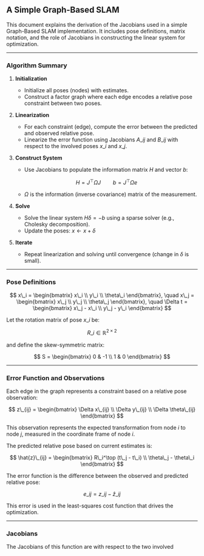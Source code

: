 ## A Simple Graph-Based SLAM

This document explains the derivation of the Jacobians used in a simple Graph-Based SLAM implementation. It includes pose definitions, matrix notation, and the role of Jacobians in constructing the linear system for optimization.

---

### Algorithm Summary

1. **Initialization**

   - Initialize all poses (nodes) with estimates.
   - Construct a factor graph where each edge encodes a relative pose constraint between two poses.

2. **Linearization**

   - For each constraint (edge), compute the error between the predicted and observed relative pose.
   - Linearize the error function using Jacobians $A\_{ij}$ and $B\_{ij}$ with respect to the involved poses $x\_i$ and $x\_j$.

3. **Construct System**

   - Use Jacobians to populate the information matrix $H$ and vector $b$:

   $$
   H = J^\top \Omega J \qquad b = J^\top \Omega e
   $$

   - $\Omega$ is the information (inverse covariance) matrix of the measurement.

4. **Solve**

   - Solve the linear system $H \delta = -b$ using a sparse solver (e.g., Cholesky decomposition).
   - Update the poses: $x \leftarrow x + \delta$

5. **Iterate**

   - Repeat linearization and solving until convergence (change in $\delta$ is small).

---

### Pose Definitions

$$
x\_i = \begin{bmatrix} x\_i \\ y\_i \\ \theta\_i \end{bmatrix}, \quad
x\_j = \begin{bmatrix} x\_j \\ y\_j \\ \theta\_j \end{bmatrix}, \quad
\Delta t = \begin{bmatrix} x\_j - x\_i \\ y\_j - y\_i \end{bmatrix}
$$

Let the rotation matrix of pose $x\_i$ be:

$$
R\_i \in \mathbb{R}^{2 \times 2}
$$

and define the skew-symmetric matrix:

$$
S = \begin{bmatrix}
0 & -1 \\
1 & 0
\end{bmatrix}
$$

---

### Error Function and Observations

Each edge in the graph represents a constraint based on a relative pose observation:

$$
z\_{ij} = \begin{bmatrix} \Delta x\_{ij} \\ \Delta y\_{ij} \\ \Delta \theta\_{ij} \end{bmatrix}
$$

This observation represents the expected transformation from node $i$ to node $j$, measured in the coordinate frame of node $i$.

The predicted relative pose based on current estimates is:

$$
\hat{z}\_{ij} = \begin{bmatrix} R\_i^\top (t\_j - t\_i) \\ \theta\_j - \theta\_i \end{bmatrix}
$$

The error function is the difference between the observed and predicted relative pose:

$$
e\_{ij} = z\_{ij} - \hat{z}\_{ij}
$$

This error is used in the least-squares cost function that drives the optimization.

---

### Jacobians

The Jacobians of this function are with respect to the two involved
